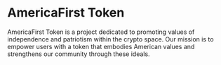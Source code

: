 # AmericaFirst Token
AmericaFirst Token is a project dedicated to promoting values of independence and patriotism within the crypto space. Our mission is to empower users with a token that embodies American values and strengthens our community through these ideals.
